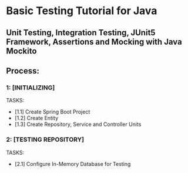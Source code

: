# Basic Testing Tutorial for Java
## Unit Testing, Integration Testing, JUnit5 Framework, Assertions and Mocking with Java Mockito

## Process:

### 1: [INITIALIZING]
TASKS:
- [1.1] Create Spring Boot Project
- [1.2] Create Entity
- [1.3] Create Repository, Service and Controller Units

### 2: [TESTING REPOSITORY]
TASKS:
- [2.1] Configure In-Memory Database for Testing